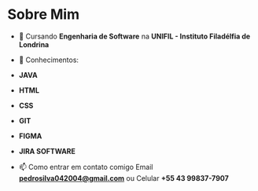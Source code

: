 # Sobre Mim

- 🌱 Cursando **Engenharia de Software** na **UNIFIL - Instituto Filadélfia de Londrina**

- 🧠 Conhecimentos:
- **JAVA**
- **HTML**
- **CSS**
- **GIT**
- **FIGMA**
- **JIRA SOFTWARE**

- 📫 Como entrar em contato comigo Email **pedrosilva042004@gmail.com** ou Celular **+55 43 99837-7907**

